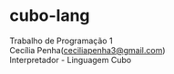 # cubo-lang
Trabalho de Programação 1<br />
Cecília Penha(ceciliapenha3@gmail.com)<br />
Interpretador - Linguagem Cubo
